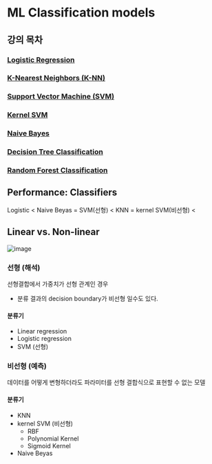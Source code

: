 # ML Classification models
## 강의 목차
### [Logistic Regression](https://github.com/EricChoii/ai-boot-camp-ablearn/blob/main/ai/classification/logistic-regression.md)
### [K-Nearest Neighbors (K-NN)](https://github.com/EricChoii/ai-boot-camp-ablearn/blob/main/ai/classification/knn.md)
### [Support Vector Machine (SVM)](https://github.com/EricChoii/ai-boot-camp-ablearn/blob/main/ai/classification/svm.md)
### [Kernel SVM](https://github.com/EricChoii/ai-boot-camp-ablearn/blob/main/ai/classification/kernel-svm.md)
### [Naive Bayes](https://github.com/EricChoii/ai-boot-camp-ablearn/blob/main/ai/classification/naive-bayes.md)
### [Decision Tree Classification](https://github.com/EricChoii/ai-boot-camp-ablearn/blob/main/ai/classification/decision-tree.md)
### [Random Forest Classification](https://github.com/EricChoii/ai-boot-camp-ablearn/blob/main/ai/classification/random-forest.md)

## Performance: Classifiers
Logistic < Naive Beyas = SVM(선형) < KNN = kernel SVM(비선형) < 

## Linear vs. Non-linear
![image](https://user-images.githubusercontent.com/39285147/178288426-588c6cdd-2a2f-45f3-86db-00f4dcc71b7f.png)

### 선형 (해석)
선형결합에서 가중치가 선형 관계인 경우
- 분류 결과의 decision boundary가 비선형 일수도 있다.
#### 분류기
- Linear regression
- Logistic regression
- SVM (선형)

### 비선형 (예측)
데이터를 어떻게 변형하더라도 파라미터를 선형 결합식으로 표현할 수 없는 모델
#### 분류기
- KNN
- kernel SVM (비선형)
  - RBF
  - Polynomial Kernel
  - Sigmoid Kernel
- Naive Beyas
